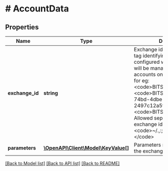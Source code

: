 # # AccountData

## Properties

Name | Type | Description | Notes
------------ | ------------- | ------------- | -------------
**exchange_id** | **string** | Exchange identifier and optional tag identifying specific account configured when the software will be managing multiple accounts on the same exchange; for eg:  &lt;code&gt;BITSTAMP&lt;/code&gt; &lt;code&gt;BITSTAMP/7c177641-74bd-4dbe-9b01-2497c12a5f70&#x60;&lt;/code&gt; &lt;code&gt;BITSTAMP/2574&lt;/code&gt; Allowed separators between the exchange identifier and the tag: &lt;code&gt;~/.,:;\\!@#$%^&amp;*-_+&#x3D;.&lt;/code&gt; | [optional]
**parameters** | [**\OpenAPI\Client\Model\KeyValue[]**](KeyValue.md) | Parameters required to log into the exchange | [optional]

[[Back to Model list]](../../README.md#models) [[Back to API list]](../../README.md#endpoints) [[Back to README]](../../README.md)
